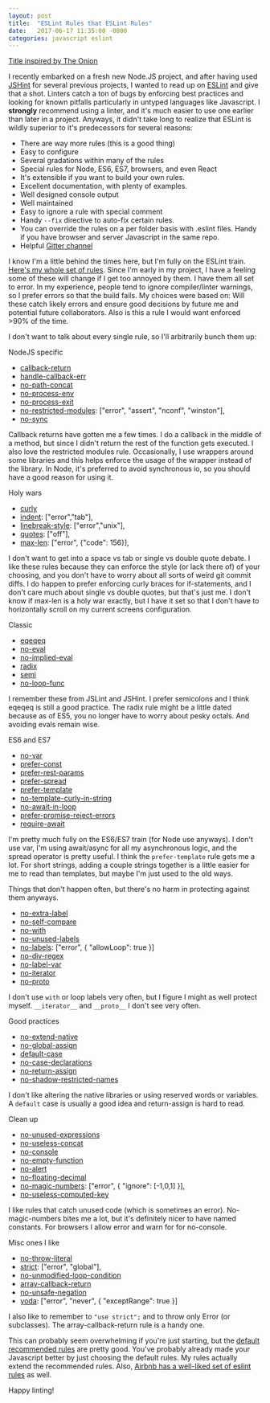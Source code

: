 ```yaml
---
layout: post
title:  "ESLint Rules that ESLint Rules"
date:   2017-06-17 11:35:00 -0800
categories: javascript eslint
---
```


[Title inspired by The Onion](http://www.theonion.com/article/supreme-court-rules-supreme-court-rules-998)

I recently embarked on a fresh new Node.JS project, and after having used [JSHint](http://jshint.com/) for several previous projects, I wanted to read up on [ESLint](http://eslint.org/) and give that a shot. Linters catch a ton of bugs by enforcing best practices and looking for known pitfalls particularly in untyped languages like Javascript. I **strongly** recommend using a linter, and it's much easier to use one earlier than later in a project. Anyways, it didn't take long to realize that ESLint is wildly superior to it's predecessors for several reasons:

 * There are way more rules (this is a good thing)
 * Easy to configure
 * Several gradations within many of the rules
 * Special rules for Node, ES6, ES7, browsers, and even React
 * It's extensible if you want to build your own rules.
 * Excellent documentation, with plenty of examples.
 * Well designed console output
 * Well maintained
 * Easy to ignore a rule with special comment
 * Handy `--fix` directive to auto-fix certain rules.
 * You can override the rules on a per folder basis with .eslint files. Handy if you have browser and server Javascript in the same repo.
 * Helpful [Gitter channel](https://gitter.im/eslint/eslint)

I know I'm a little behind the times here, but I'm fully on the ESLint train. [Here's my whole set of rules](https://github.com/newtang/eslint). Since I'm early in my project, I have a feeling some of these will change if I get too annoyed by them. I have them all set to error. In my experience, people tend to ignore compiler/linter warnings, so I prefer errors so that the build fails. My choices were based on: Will these catch likely errors and ensure good decisions by future me and potential future collaborators. Also is this a rule I would want enforced >90% of the time. 

I don't want to talk about every single rule, so I'll arbitrarily bunch them up:

NodeJS specific
 * [callback-return](http://eslint.org/docs/rules/callback-return)
 * [handle-callback-err](http://eslint.org/docs/rules/handle-callback-err)
 * [no-path-concat](http://eslint.org/docs/rules/no-path-concat)
 * [no-process-env](http://eslint.org/docs/rules/no-process-env)
 * [no-process-exit](http://eslint.org/docs/rules/no-process-exit)
 * [no-restricted-modules](http://eslint.org/docs/rules/no-restricted-modules): ["error", "assert", "nconf", "winston"],
 * [no-sync](http://eslint.org/docs/rules/no-sync)

Callback returns have gotten me a few times. I do a callback in the middle of a method, but since I didn't return the rest of the function gets executed. I also love the restricted modules rule. Occasionally, I use wrappers around some libraries and this helps enforce the usage of the wrapper instead of the library. In Node, it's preferred to avoid synchronous io, so you should have a good reason for using it.

Holy wars
 * [curly](http://eslint.org/docs/rules/curly)
 * [indent](http://eslint.org/docs/rules/indent): ["error","tab"],
 * [linebreak-style](http://eslint.org/docs/rules/linebreak-style): ["error","unix"],
 * [quotes](http://eslint.org/docs/rules/quotes): ["off"],
 * [max-len](http://eslint.org/docs/rules/max-len): ["error", {"code": 156}],

I don't want to get into a space vs tab or single vs double quote debate. I like these rules because they can enforce the style (or lack there of) of your choosing, and you don't have to worry about all sorts of weird git commit diffs. I do happen to prefer enforcing curly braces for if-statements, and I don't care much about single vs double quotes, but that's just me. I don't know if max-len is a holy war exactly, but I have it set so that I don't have to horizontally scroll on my current screens configuration.

Classic
 * [eqeqeq](http://eslint.org/docs/rules/eqeqeq)  
 * [no-eval](http://eslint.org/docs/rules/no-eval)
 * [no-implied-eval](http://eslint.org/docs/rules/no-implied-eval)
 * [radix](http://eslint.org/docs/rules/radix)
 * [semi](http://eslint.org/docs/rules/semi)
 * [no-loop-func](http://eslint.org/docs/rules/no-loop-func)

I remember these from JSLint and JSHint. I prefer semicolons and I think eqeqeq is still a good practice. The radix rule might be a little dated because as of ES5, you no longer have to worry about pesky octals. And avoiding evals remain wise.

ES6 and ES7
 * [no-var](http://eslint.org/docs/rules/no-var)
 * [prefer-const](http://eslint.org/docs/rules/prefer-const)
 * [prefer-rest-params](http://eslint.org/docs/rules/prefer-rest-params)
 * [prefer-spread](http://eslint.org/docs/rules/prefer-spread)
 * [prefer-template](http://eslint.org/docs/rules/prefer-template)
 * [no-template-curly-in-string](http://eslint.org/docs/rules/no-template-curly-in-string)
 * [no-await-in-loop](http://eslint.org/docs/rules/no-await-in-loop)
 * [prefer-promise-reject-errors](http://eslint.org/docs/rules/prefer-promise-reject-errors)
 * [require-await](http://eslint.org/docs/rules/require-await)

I'm pretty much fully on the ES6/ES7 train (for Node use anyways). I don't use var, I'm using await/async for all my asynchronous logic, and the spread operator is pretty useful. I think the `prefer-template` rule gets me a lot. For short strings, adding a couple strings together is a little easier for me to read than templates, but maybe I'm just used to the old ways.


Things that don't happen often, but there's no harm in protecting against them anyways.
 * [no-extra-label](http://eslint.org/docs/rules/no-extra-label)
 * [no-self-compare](http://eslint.org/docs/rules/no-self-compare)
 * [no-with](http://eslint.org/docs/rules/no-with)
 * [no-unused-labels](http://eslint.org/docs/rules/no-unused-labels)
 * [no-labels](http://eslint.org/docs/rules/no-labels): ["error", { "allowLoop": true }]
 * [no-div-regex](http://eslint.org/docs/rules/no-div-regex)
 * [no-label-var](http://eslint.org/docs/rules/no-label-var)
 * [no-iterator](http://eslint.org/docs/rules/no-iterator)
 * [no-proto](http://eslint.org/docs/rules/no-proto)

I don't use `with` or loop labels very often, but I figure I might as well protect myself. `__iterator__` and `__proto__` I don't see very often.

Good practices
 * [no-extend-native](http://eslint.org/docs/rules/no-extend-native)
 * [no-global-assign](http://eslint.org/docs/rules/no-global-assign)
 * [default-case](http://eslint.org/docs/rules/default-case)
 * [no-case-declarations](http://eslint.org/docs/rules/no-case-declarations)
 * [no-return-assign](http://eslint.org/docs/rules/no-return-assign)
 * [no-shadow-restricted-names](http://eslint.org/docs/rules/no-shadow-restricted-names)

I don't like altering the native libraries or using reserved words or variables. A `default` case is usually a good idea and return-assign is hard to read.


Clean up
 * [no-unused-expressions](http://eslint.org/docs/rules/no-unused-expressions)
 * [no-useless-concat](http://eslint.org/docs/rules/no-useless-concat)
 * [no-console](http://eslint.org/docs/rules/no-console)
 * [no-empty-function](http://eslint.org/docs/rules/no-empty-function)
 * [no-alert](http://eslint.org/docs/rules/no-alert)
 * [no-floating-decimal](http://eslint.org/docs/rules/no-floating-decimal)
 * [no-magic-numbers](http://eslint.org/docs/rules/no-magic-numbers): ["error", { "ignore": [-1,0,1] }],
 * [no-useless-computed-key](http://eslint.org/docs/rules/no-useless-computed-key)

I like rules that catch unused code (which is sometimes an error). No-magic-numbers bites me a lot, but it's definitely nicer to have named constants. For browsers I allow error and warn for for no-console.


Misc ones I like
 * [no-throw-literal](http://eslint.org/docs/rules/no-throw-literal)
 * [strict](http://eslint.org/docs/rules/strict): ["error", "global"],
 * [no-unmodified-loop-condition](http://eslint.org/docs/rules/no-unmodified-loop-condition)
 * [array-callback-return](http://eslint.org/docs/rules/array-callback-return)
 * [no-unsafe-negation](http://eslint.org/docs/rules/no-unsafe-negation)
 * [yoda](http://eslint.org/docs/rules/yoda): ["error", "never", { "exceptRange": true }]

I also like to remember to `"use strict";` and to throw only Error (or subclasses). The array-callback-return rule is a handy one.


This can probably seem overwhelming if you're just starting, but the [default recommended rules](http://eslint.org/docs/rules/) are pretty good. You've probably already made your Javascript better by just choosing the default rules. My rules actually extend the recommended rules. Also, [Airbnb has a well-liked set of eslint rules](https://www.npmjs.com/package/eslint-config-airbnb) as well.

Happy linting!

